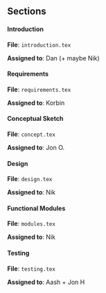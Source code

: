 ## Sections

#### Introduction

**File**: `introduction.tex`

**Assigned to**: Dan (+ maybe Nik)

#### Requirements

**File**: `requirements.tex`

**Assigned to**: Korbin

#### Conceptual Sketch

**File**: `concept.tex`

**Assigned to**: Jon O.

#### Design

**File**: `design.tex`

**Assigned to**: Nik

#### Functional Modules

**File**: `modules.tex`

**Assigned to**: Nik

#### Testing

**File**: `testing.tex`

**Assigned to**: Aash + Jon H
